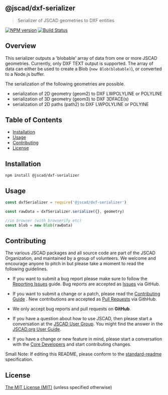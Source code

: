 ## @jscad/dxf-serializer

> Serializer of JSCAD geometries to DXF entities

[![NPM version](https://badge.fury.io/js/%40jscad%2Fdxf-serializer.svg)](https://badge.fury.io/js/%40jscad%2Fdxf-serializer)
[![Build Status](https://travis-ci.org/jscad/io.svg)](https://travis-ci.org/jscad/dxf-serializer)

## Overview

This serializer outputs a 'blobable' array of data from one or more JSCAD geometries. Currently, only DXF TEXT output is supported.
The array of data can either be used to create a Blob (`new Blob(blobable)`), or converted to a Node.js buffer.

The serialization of the following geometries are possible.
- serialization of 2D geometry (geom2) to DXF LWPOLYLINE or POLYLINE
- serialization of 3D geometry (geom3) to DXF 3DFACE(s)
- serialization of 2D paths (path2) to DXF LWPOLYLINE or POLYINE

## Table of Contents

- [Installation](#installation)
- [Usage](#usage)
- [Contributing](#contributing)
- [License](#license)

## Installation

```
npm install @jscad/dxf-serializer
```

## Usage

```javascript
const dxfSerializer = require('@jscad/dxf-serializer')

const rawData = dxfSerializer.serialize({}, geometry)

//in browser (with browserify etc)
const blob = new Blob(rawData)

```

## Contributing

The various JSCAD packages and all source code are part of the JSCAD Organization, and maintained by a group of volunteers.
We welcome and encourage anyone to pitch in but please take a moment to read the following guidelines.

* If you want to submit a bug report please make sure to follow the [Reporting Issues](https://github.com/jscad/OpenJSCAD.org/wiki/Reporting-Issues) guide. Bug reports are accepted as [Issues](https://github.com/jscad/OpenJSCAD.org/issues/) via GitHub.

* If you want to submit a change or a patch, please read the [Contributing Guide](../../CONTRIBUTING.md) . New contributions are accepted as [Pull Requests](https://github.com/jscad/OpenJSCAD.org/pulls/) via GithHub.

* We only accept bug reports and pull requests on **GitHub**.

* If you have a question about how to use JSCAD, then please start a conversation at the [JSCAD User Group](https://openjscad.xyz/forum.html). You might find the answer in the [JSCAD.org User Guide](https://www.openjscad.xyz/guide.html).

* If you have a change or new feature in mind, please start a conversation with the [Core Developers](https://openjscad.xyz/forum.html) and start contributing changes.

Small Note: If editing this README, please conform to the [standard-readme](https://github.com/RichardLitt/standard-readme) specification.

## License

[The MIT License (MIT)](./LICENSE)
(unless specified otherwise)

